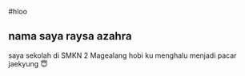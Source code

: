 #hloo
## nama saya raysa azahra 

saya sekolah di SMKN 2 Magealang
hobi ku menghalu menjadi pacar jaekyung 😇 
